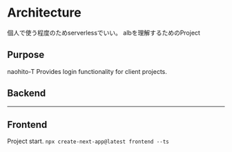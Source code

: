 # Architecture

個人で使う程度のためserverlessでいい。
albを理解するためのProject

## Purpose

naohito-T Provides login functionality for client projects.

## Backend


---

## Frontend

Project start.
`npx create-next-app@latest frontend --ts`

